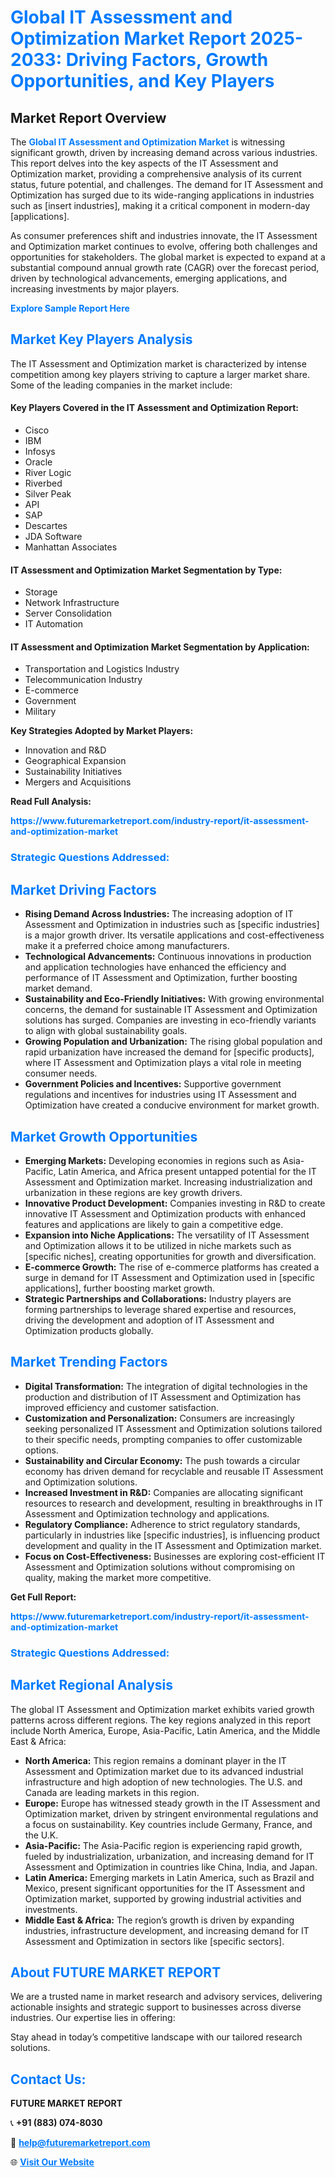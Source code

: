 <h1 style="color: #007BFF;">Global IT Assessment and Optimization Market Report 2025-2033: Driving Factors, Growth Opportunities, and Key Players</h1>

<section id="overview">
<h2>Market Report Overview</h2>
<p>The <a href="https://www.futuremarketreport.com/industry-report/it-assessment-and-optimization-market" style="color: #007BFF; text-decoration: none;"><strong>Global IT Assessment and Optimization Market</strong></a> is witnessing significant growth, driven by increasing demand across various industries. This report delves into the key aspects of the IT Assessment and Optimization market, providing a comprehensive analysis of its current status, future potential, and challenges. The demand for IT Assessment and Optimization has surged due to its wide-ranging applications in industries such as [insert industries], making it a critical component in modern-day [applications].</p>
<p>As consumer preferences shift and industries innovate, the IT Assessment and Optimization market continues to evolve, offering both challenges and opportunities for stakeholders. The global market is expected to expand at a substantial compound annual growth rate (CAGR) over the forecast period, driven by technological advancements, emerging applications, and increasing investments by major players.</p>
</section>

<section id="overview">
<p><a href="https://www.futuremarketreport.com/request-sample/reportId=63479" style="color: #007BFF; text-decoration: none;"><strong>Explore Sample Report Here</strong></a></p>
</section>

<section id="key-players">
<h2 style="color: #007BFF;">Market Key Players Analysis</h2>
<p>The IT Assessment and Optimization market is characterized by intense competition among key players striving to capture a larger market share. Some of the leading companies in the market include:</p>
<h4>Key Players Covered in the IT Assessment and Optimization Report:</h4>
<ul><li>Cisco</li><li>IBM</li><li>Infosys</li><li>Oracle</li><li>River Logic</li><li>Riverbed</li><li>Silver Peak</li><li>API</li><li>SAP</li><li>Descartes</li><li>JDA Software</li><li>Manhattan Associates</li></ul>
<h4>IT Assessment and Optimization Market Segmentation by Type:</h4>
<ul><li>Storage</li><li>Network Infrastructure</li><li>Server Consolidation</li><li>IT Automation</li></ul>

<h4>IT Assessment and Optimization Market Segmentation by Application:</h4>
<ul><li>Transportation and Logistics Industry</li><li>Telecommunication Industry</li><li>E-commerce</li><li>Government</li><li>Military</li></ul>
<p><strong>Key Strategies Adopted by Market Players:</strong></p>
<ul>
<li>Innovation and R&D</li>
<li>Geographical Expansion</li>
<li>Sustainability Initiatives</li>
<li>Mergers and Acquisitions</li>
</ul>
</section>

<section>
<p><strong>Read Full Analysis: </strong></p><a href="https://www.futuremarketreport.com/industry-report/it-assessment-and-optimization-market" style="color: #007BFF; text-decoration: none;"><strong>https://www.futuremarketreport.com/industry-report/it-assessment-and-optimization-market</strong></a>
<h3 style="color: #007BFF;">Strategic Questions Addressed:</h3>
</section>

<section id="driving-factors">
<h2 style="color: #007BFF;">Market Driving Factors</h2>
<ul>
<li><strong>Rising Demand Across Industries:</strong> The increasing adoption of IT Assessment and Optimization in industries such as [specific industries] is a major growth driver. Its versatile applications and cost-effectiveness make it a preferred choice among manufacturers.</li>
<li><strong>Technological Advancements:</strong> Continuous innovations in production and application technologies have enhanced the efficiency and performance of IT Assessment and Optimization, further boosting market demand.</li>
<li><strong>Sustainability and Eco-Friendly Initiatives:</strong> With growing environmental concerns, the demand for sustainable IT Assessment and Optimization solutions has surged. Companies are investing in eco-friendly variants to align with global sustainability goals.</li>
<li><strong>Growing Population and Urbanization:</strong> The rising global population and rapid urbanization have increased the demand for [specific products], where IT Assessment and Optimization plays a vital role in meeting consumer needs.</li>
<li><strong>Government Policies and Incentives:</strong> Supportive government regulations and incentives for industries using IT Assessment and Optimization have created a conducive environment for market growth.</li>
</ul>
</section>

<section id="growth-opportunities">
<h2 style="color: #007BFF;">Market Growth Opportunities</h2>
<ul>
<li><strong>Emerging Markets:</strong> Developing economies in regions such as Asia-Pacific, Latin America, and Africa present untapped potential for the IT Assessment and Optimization market. Increasing industrialization and urbanization in these regions are key growth drivers.</li>
<li><strong>Innovative Product Development:</strong> Companies investing in R&D to create innovative IT Assessment and Optimization products with enhanced features and applications are likely to gain a competitive edge.</li>
<li><strong>Expansion into Niche Applications:</strong> The versatility of IT Assessment and Optimization allows it to be utilized in niche markets such as [specific niches], creating opportunities for growth and diversification.</li>
<li><strong>E-commerce Growth:</strong> The rise of e-commerce platforms has created a surge in demand for IT Assessment and Optimization used in [specific applications], further boosting market growth.</li>
<li><strong>Strategic Partnerships and Collaborations:</strong> Industry players are forming partnerships to leverage shared expertise and resources, driving the development and adoption of IT Assessment and Optimization products globally.</li>
</ul>
</section>

<section id="trending-factors">
<h2 style="color: #007BFF;">Market Trending Factors</h2>
<ul>
<li><strong>Digital Transformation:</strong> The integration of digital technologies in the production and distribution of IT Assessment and Optimization has improved efficiency and customer satisfaction.</li>
<li><strong>Customization and Personalization:</strong> Consumers are increasingly seeking personalized IT Assessment and Optimization solutions tailored to their specific needs, prompting companies to offer customizable options.</li>
<li><strong>Sustainability and Circular Economy:</strong> The push towards a circular economy has driven demand for recyclable and reusable IT Assessment and Optimization solutions.</li>
<li><strong>Increased Investment in R&D:</strong> Companies are allocating significant resources to research and development, resulting in breakthroughs in IT Assessment and Optimization technology and applications.</li>
<li><strong>Regulatory Compliance:</strong> Adherence to strict regulatory standards, particularly in industries like [specific industries], is influencing product development and quality in the IT Assessment and Optimization market.</li>
<li><strong>Focus on Cost-Effectiveness:</strong> Businesses are exploring cost-efficient IT Assessment and Optimization solutions without compromising on quality, making the market more competitive.</li>
</ul>
</section>

<section>
<p><strong>Get Full Report: </strong></p><a href="https://www.futuremarketreport.com/industry-report/it-assessment-and-optimization-market" style="color: #007BFF; text-decoration: none;"><strong>https://www.futuremarketreport.com/industry-report/it-assessment-and-optimization-market</strong></a>
<h3 style="color: #007BFF;">Strategic Questions Addressed:</h3>
</section>


<section id="regional-analysis">
<h2 style="color: #007BFF;">Market Regional Analysis</h2>
<p>The global IT Assessment and Optimization market exhibits varied growth patterns across different regions. The key regions analyzed in this report include North America, Europe, Asia-Pacific, Latin America, and the Middle East & Africa:</p>
<ul>
<li><strong>North America:</strong> This region remains a dominant player in the IT Assessment and Optimization market due to its advanced industrial infrastructure and high adoption of new technologies. The U.S. and Canada are leading markets in this region.</li>
<li><strong>Europe:</strong> Europe has witnessed steady growth in the IT Assessment and Optimization market, driven by stringent environmental regulations and a focus on sustainability. Key countries include Germany, France, and the U.K.</li>
<li><strong>Asia-Pacific:</strong> The Asia-Pacific region is experiencing rapid growth, fueled by industrialization, urbanization, and increasing demand for IT Assessment and Optimization in countries like China, India, and Japan.</li>
<li><strong>Latin America:</strong> Emerging markets in Latin America, such as Brazil and Mexico, present significant opportunities for the IT Assessment and Optimization market, supported by growing industrial activities and investments.</li>
<li><strong>Middle East & Africa:</strong> The region’s growth is driven by expanding industries, infrastructure development, and increasing demand for IT Assessment and Optimization in sectors like [specific sectors].</li>
</ul>
</section>

<footer>
<h2 style="color: #007BFF;">About FUTURE MARKET REPORT</h2>
<p>We are a trusted name in market research and advisory services, delivering actionable insights and strategic support to businesses across diverse industries. Our expertise lies in offering:</p>

<p>Stay ahead in today’s competitive landscape with our tailored research solutions.</p>

<h2 style="color: #007BFF;">Contact Us:</h2>
<p><strong>FUTURE MARKET REPORT</strong></p>
<p>📞 <strong>+91 (883) 074-8030</strong></p>
<p>📧 <strong><a href="mailto:help@futuremarketreport.com" style="color: #007BFF;">help@futuremarketreport.com</a></strong></p>
<p>🌐 <strong><a href="https://www.futuremarketreport.com/" style="color: #007BFF;">Visit Our Website</a></strong></p>
</footer>
